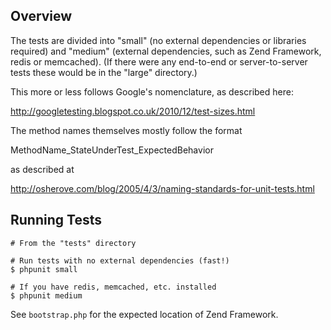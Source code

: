 ## Overview

The tests are divided into "small" (no external dependencies or libraries
required) and "medium" (external dependencies, such as Zend Framework, redis or
memcached).  (If there were any end-to-end or server-to-server tests these would
be in the "large" directory.)

This more or less follows Google's nomenclature, as described here:

  http://googletesting.blogspot.co.uk/2010/12/test-sizes.html

The method names themselves mostly follow the format

  MethodName_StateUnderTest_ExpectedBehavior

as described at

  http://osherove.com/blog/2005/4/3/naming-standards-for-unit-tests.html

## Running Tests

    # From the "tests" directory

    # Run tests with no external dependencies (fast!)
    $ phpunit small

    # If you have redis, memcached, etc. installed
    $ phpunit medium

See `bootstrap.php` for the expected location of Zend Framework.
